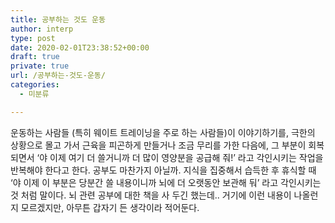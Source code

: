 ```yaml
---
title: 공부하는 것도 운동
author: interp
type: post
date: 2020-02-01T23:38:52+00:00
draft: true
private: true
url: /공부하는-것도-운동/
categories:
  - 미분류

---
```

운동하는 사람들 (특히 웨이트 트레이닝을 주로 하는 사람들)이 이야기하기를, 극한의 상황으로 몰고 가서 근육을 피곤하게 만들거나 조금 무리를 가한 다음에, 그 부분이 회복되면서 &#8216;야 이제 여기 더 쓸거니까 더 많이 영양분을 공급해 줘!&#8217; 라고 각인시키는 작업을 반복해야 한다고 한다. 공부도 마찬가지 아닐까. 지식을 집중해서 습득한 후 휴식할 때 &#8216;야 이제 이 부분은 당분간 쓸 내용이니까 뇌에 더 오랫동안 보관해 둬&#8217; 라고 각인시키는 것 처럼 말이다. 뇌 관련 공부에 대한 책을 사 두긴 했는데.. 거기에 이런 내용이 나올런지 모르겠지만, 아무튼 갑자기 든 생각이라 적어둔다.